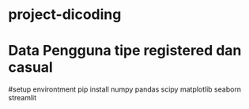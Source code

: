 # project-dicoding
# Data Pengguna tipe registered dan casual

#setup environtment
pip install numpy pandas scipy matplotlib seaborn streamlit 
